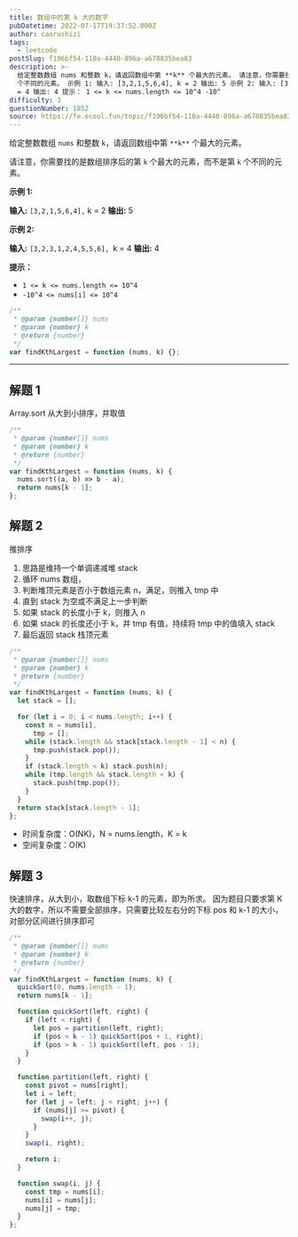 ```yaml
---
title: 数组中的第 k 大的数字
pubDatetime: 2022-07-17T19:37:52.000Z
author: caorushizi
tags:
  - leetcode
postSlug: f196bf54-110a-4440-896a-a678835bea83
description: >-
  给定整数数组 nums 和整数 k，请返回数组中第 **k** 个最大的元素。 请注意，你需要找的是数组排序后的第 k 个最大的元素，而不是第 k
  个不同的元素。 示例 1: 输入: [3,2,1,5,6,4], k = 2 输出: 5 示例 2: 输入: [3,2,3,1,2,4,5,5,6], k
  = 4 输出: 4 提示： 1 <= k <= nums.length <= 10^4 -10^
difficulty: 3
questionNumber: 1852
source: https://fe.ecool.fun/topic/f196bf54-110a-4440-896a-a678835bea83
---
```


给定整数数组 `nums` 和整数 `k`，请返回数组中第 `**k**` 个最大的元素。

请注意，你需要找的是数组排序后的第 `k` 个最大的元素，而不是第 `k` 个不同的元素。

**示例 1:**

**输入:** `[3,2,1,5,6,4],` k = 2
**输出:** 5

**示例 2:**

**输入:** `[3,2,3,1,2,4,5,5,6], `k = 4
**输出:** 4

**提示：**

- `1 <= k <= nums.length <= 10^4`
- `-10^4 <= nums[i] <= 10^4`

```js
/**
 * @param {number[]} nums
 * @param {number} k
 * @return {number}
 */
var findKthLargest = function (nums, k) {};
```

---

## 解题 1

Array.sort 从大到小排序，并取值

```js
/**
 * @param {number[]} nums
 * @param {number} k
 * @return {number}
 */
var findKthLargest = function (nums, k) {
  nums.sort((a, b) => b - a);
  return nums[k - 1];
};
```

## 解题 2

推排序

1. 思路是维持一个单调递减堆 stack
2. 循环 nums 数组，
3. 判断堆顶元素是否小于数组元素 n，满足，则推入 tmp 中
4. 直到 stack 为空或不满足上一步判断
5. 如果 stack 的长度小于 k，则推入 n
6. 如果 stack 的长度还小于 k，并 tmp 有值，持续将 tmp 中的值填入 stack
7. 最后返回 stack 栈顶元素

```js
/**
 * @param {number[]} nums
 * @param {number} k
 * @return {number}
 */
var findKthLargest = function (nums, k) {
  let stack = [];

  for (let i = 0; i < nums.length; i++) {
    const n = nums[i],
      tmp = [];
    while (stack.length && stack[stack.length - 1] < n) {
      tmp.push(stack.pop());
    }
    if (stack.length < k) stack.push(n);
    while (tmp.length && stack.length < k) {
      stack.push(tmp.pop());
    }
  }
  return stack[stack.length - 1];
};
```

- 时间复杂度：O(NK)，N = nums.length，K = k
- 空间复杂度：O(K)

## 解题 3

快速排序，从大到小，取数组下标 k-1 的元素，即为所求。
因为题目只要求第 K 大的数字，所以不需要全部排序，只需要比较左右分的下标 pos 和 k-1 的大小，对部分区间进行排序即可

```js
/**
 * @param {number[]} nums
 * @param {number} k
 * @return {number}
 */
var findKthLargest = function (nums, k) {
  quickSort(0, nums.length - 1);
  return nums[k - 1];

  function quickSort(left, right) {
    if (left < right) {
      let pos = partition(left, right);
      if (pos < k - 1) quickSort(pos + 1, right);
      if (pos > k - 1) quickSort(left, pos - 1);
    }
  }

  function partition(left, right) {
    const pivot = nums[right];
    let i = left;
    for (let j = left; j < right; j++) {
      if (nums[j] >= pivot) {
        swap(i++, j);
      }
    }
    swap(i, right);

    return i;
  }

  function swap(i, j) {
    const tmp = nums[i];
    nums[i] = nums[j];
    nums[j] = tmp;
  }
};
```
